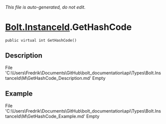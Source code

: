 *This file is auto-generated, do not edit.*

# [Bolt.InstanceId](Types/Bolt.InstanceId.md).GetHashCode
`public virtual int GetHashCode()`
## Description
File 'C:\Users\Fredrik\Documents\GitHub\bolt_documentation\api\Types\Bolt.InstanceId\M\GetHashCode_Description.md' Empty
## Example
File 'C:\Users\Fredrik\Documents\GitHub\bolt_documentation\api\Types\Bolt.InstanceId\M\GetHashCode_Example.md' Empty
